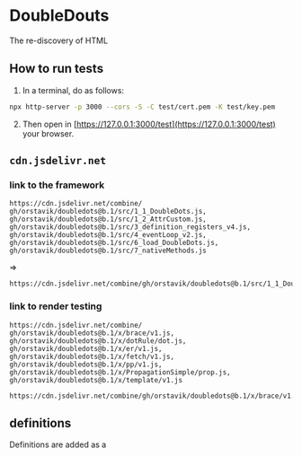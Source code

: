 # DoubleDouts

The re-discovery of HTML


## How to run tests

1. In a terminal, do as follows:
```bash
npx http-server -p 3000 --cors -S -C test/cert.pem -K test/key.pem
```

2. Then open in [https://127.0.0.1:3000/test](https://127.0.0.1:3000/test) your browser.

## `cdn.jsdelivr.net`

### link to the framework

```
https://cdn.jsdelivr.net/combine/
gh/orstavik/doubledots@b.1/src/1_1_DoubleDots.js,
gh/orstavik/doubledots@b.1/src/1_2_AttrCustom.js,
gh/orstavik/doubledots@b.1/src/3_definition_registers_v4.js,
gh/orstavik/doubledots@b.1/src/4_eventLoop_v2.js,
gh/orstavik/doubledots@b.1/src/6_load_DoubleDots.js,
gh/orstavik/doubledots@b.1/src/7_nativeMethods.js
```
=> 
```
https://cdn.jsdelivr.net/combine/gh/orstavik/doubledots@b.1/src/1_1_DoubleDots.js,gh/orstavik/doubledots@b.1/src/1_2_AttrCustom.js,gh/orstavik/doubledots@b.1/src/3_definition_registers_v4.js,gh/orstavik/doubledots@b.1/src/4_eventLoop_v2.js,gh/orstavik/doubledots@b.1/src/6_load_DoubleDots.js,gh/orstavik/doubledots@b.1/src/7_nativeMethods.js
```

### link to render testing 

```
https://cdn.jsdelivr.net/combine/
gh/orstavik/doubledots@b.1/x/brace/v1.js,
gh/orstavik/doubledots@b.1/x/dotRule/dot.js,
gh/orstavik/doubledots@b.1/x/er/v1.js,
gh/orstavik/doubledots@b.1/x/fetch/v1.js,
gh/orstavik/doubledots@b.1/x/pp/v1.js,
gh/orstavik/doubledots@b.1/x/PropagationSimple/prop.js,
gh/orstavik/doubledots@b.1/x/template/v1.js
```

```
https://cdn.jsdelivr.net/combine/gh/orstavik/doubledots@b.1/x/brace/v1.js,gh/orstavik/doubledots@b.1/x/dotRule/dot.js,gh/orstavik/doubledots@b.1/x/er/v1.js,gh/orstavik/doubledots@b.1/x/fetch/v1.js,gh/orstavik/doubledots@b.1/x/pp/v1.js,gh/orstavik/doubledots@b.1/x/PropagationSimple/prop.js,gh/orstavik/doubledots@b.1/x/template/v1.js
```

## definitions

Definitions are added as a 